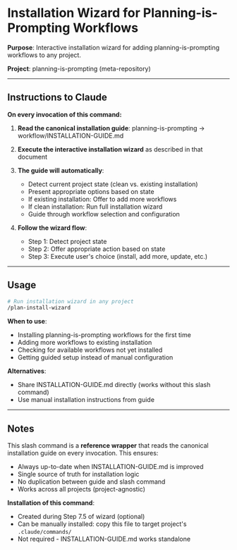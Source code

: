 # Installation Wizard for Planning-is-Prompting Workflows

**Purpose**: Interactive installation wizard for adding planning-is-prompting workflows to any project.

**Project**: planning-is-prompting (meta-repository)

---

## Instructions to Claude

**On every invocation of this command:**

1. **Read the canonical installation guide**: planning-is-prompting → workflow/INSTALLATION-GUIDE.md

2. **Execute the interactive installation wizard** as described in that document

3. **The guide will automatically**:
   - Detect current project state (clean vs. existing installation)
   - Present appropriate options based on state
   - If existing installation: Offer to add more workflows
   - If clean installation: Run full installation wizard
   - Guide through workflow selection and configuration

4. **Follow the wizard flow**:
   - Step 1: Detect project state
   - Step 2: Offer appropriate action based on state
   - Step 3: Execute user's choice (install, add more, update, etc.)

---

## Usage

```bash
# Run installation wizard in any project
/plan-install-wizard
```

**When to use**:
- Installing planning-is-prompting workflows for the first time
- Adding more workflows to existing installation
- Checking for available workflows not yet installed
- Getting guided setup instead of manual configuration

**Alternatives**:
- Share INSTALLATION-GUIDE.md directly (works without this slash command)
- Use manual installation instructions from guide

---

## Notes

This slash command is a **reference wrapper** that reads the canonical installation guide on every invocation. This ensures:
- Always up-to-date when INSTALLATION-GUIDE.md is improved
- Single source of truth for installation logic
- No duplication between guide and slash command
- Works across all projects (project-agnostic)

**Installation of this command**:
- Created during Step 7.5 of wizard (optional)
- Can be manually installed: copy this file to target project's `.claude/commands/`
- Not required - INSTALLATION-GUIDE.md works standalone
